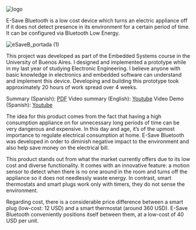 ![logo](https://github.com/deve023/E-Save_Bluetooth/assets/51866497/d53e6131-77cd-44be-862a-953f828b7288)

E-Save Bluetooth is a low cost device which turns an electric appliance off if it does not detect presence in its environment for a certain period of time. It can be configured via Bluetooth Low Energy.

![eSaveB_portada (1)](https://github.com/deve023/E-Save_Bluetooth/assets/51866497/6fa726ec-ec9c-4e5e-b631-99bab9df0271)

This project was developed as part of the Embedded Systems course in the University of Buenos Aires. I designed and implemented a prototype while in my last year of studying Electronic Engineering. I believe anyone with basic knowledge in electronics and embedded software can understand and implement this device. Developing and building this prototype took approximately 20 hours of work spread over 4 weeks.

Summary (Spanish): [PDF](https://docs.google.com/document/d/1ngRxoOGkS6Whcuwp6-DJUADUrxsZ91UcAmCLxtPNpU8/edit)
Video summary (English): [Youtube]()
Video Demo (Spanish): [Youtube](https://youtu.be/fHSL6gb9g30)

The idea for this product comes from the fact that having a high consumption appliance on for unnecessary long periods of time can be very dangerous and expensive. In this day and age, it’s of the upmost importance to regulate electrical consumption at home. E-Save Bluetooth was developed in order to diminish negative impact to the environment and also help save money on the electrical bill.

This product stands out from what the market currently offers due to its low cost and diverse functionality. It comes with an innovative feature: a motion sensor to detect when there is no one around in the room and turns off the appliance so it does not needlessly waste energy. In contrast, smart thermostats and smart plugs work only with timers, they do not sense the environment.

Regarding cost, there is a considerable price difference between a smart plug (low-cost: 12 USD) and a smart thermostat (around 360 USD). E-Save Bluetooth conveniently positions itself between them, at a low-cost of 40 USD per unit.
